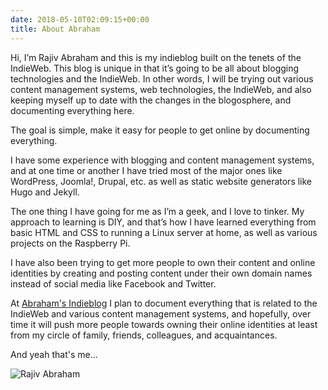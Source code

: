 ```yaml
---
date: 2018-05-10T02:09:15+00:00
title: About Abraham
---
```


Hi, I’m Rajiv Abraham and this is my indieblog built on the tenets of the IndieWeb. This blog is unique in that it’s going to be all about blogging technologies and the IndieWeb. In other words, I will be trying out various content management systems, web technologies, the IndieWeb, and also keeping myself up to date with the changes in the blogosphere, and documenting everything here.

The goal is simple, make it easy for people to get online by documenting everything.

I have some experience with blogging and content management systems, and at one time or another I have tried most of the major ones like WordPress, Joomla!, Drupal, etc. as well as static website generators like Hugo and Jekyll.

The one thing I have going for me as I’m a geek, and I love to tinker. My approach to learning is DIY, and that’s how I have learned everything from basic HTML and CSS to running a Linux server at home, as well as various projects on the Raspberry Pi.

I have also been trying to get more people to own their content and online identities by creating and posting content under their own domain names instead of social media like Facebook and Twitter.

At [Abraham's Indieblog](https://abraham.onl/ "Abraham's Indieblog") I plan to document everything that is related to the IndieWeb and various content management systems, and hopefully, over time it will push more people towards owning their online identities at least from my circle of family, friends, colleagues, and acquaintances.

And yeah that's me...

![Rajiv Abraham](/images/RajivAbrahamNela.jpg)